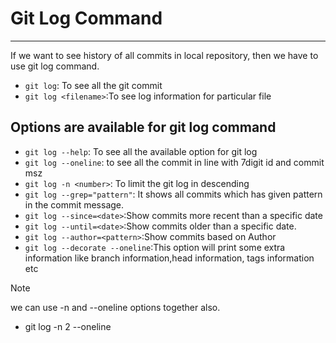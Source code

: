 # Git Log Command

---
If we want to see history of all commits in local repository, then we have to use git log command.

* `git log`: To see all the git commit 
* `git log <filename>`:To see log information for particular file

## Options are available for git log command
* `git log --help`: To see all the available option for git log
* `git log --oneline`: to see all the commit in line with 7digit id and commit msz
* `git log -n <number>`: To limit the git log in descending
* `git log --grep="pattern"`: It shows all commits which has given pattern in the commit message.
* `git log --since=<date>`:Show commits more recent than a specific date
* `git log --until=<date>`:Show commits older than a specific date.
* `git log --author=<pattern>`:Show commits based on Author
* `git log --decorate --oneline`:This option will print some extra information like branch information,head information, tags information etc
>[!NOTE]
>
> we can use -n and --oneline options together also.
>* git log -n 2 --oneline
